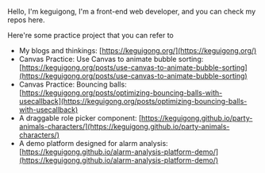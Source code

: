 Hello, I'm keguigong, I'm a front-end web developer, and you can check my repos here.

Here're some practice project that you can refer to

- My blogs and thinkings: [https://keguigong.org/](https://keguigong.org/)
- Canvas Practice: Use Canvas to animate bubble sorting: [https://keguigong.org/posts/use-canvas-to-animate-bubble-sorting](https://keguigong.org/posts/use-canvas-to-animate-bubble-sorting)
- Canvas Practice: Bouncing balls: [https://keguigong.org/posts/optimizing-bouncing-balls-with-usecallback](https://keguigong.org/posts/optimizing-bouncing-balls-with-usecallback)
- A draggable role picker component: [https://keguigong.github.io/party-animals-characters/](https://keguigong.github.io/party-animals-characters/)
- A demo platform designed for alarm analysis: [https://keguigong.github.io/alarm-analysis-platform-demo/](https://keguigong.github.io/alarm-analysis-platform-demo/)
